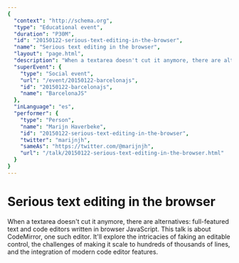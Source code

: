```yaml
---
{
  "context": "http://schema.org",
  "type": "Educational event",
  "duration": "P30M",
  "id": "20150122-serious-text-editing-in-the-browser",
  "name": "Serious text editing in the browser",
  "layout": "page.html",
  "description": "When a textarea doesn't cut it anymore, there are alternatives: full-featured text and code editors written in browser JavaScript. This talk is about CodeMirror, one such editor. It'll explore the intricacies of faking an editable control, the challenges of making it scale to hundreds of thousands of lines, and the integration of modern code editor features.",
  "superEvent": {
    "type": "Social event",
    "url": "/event/20150122-barcelonajs",
    "id": "20150122-barcelonajs",
    "name": "BarcelonaJS"
  },
  "inLanguage": "es",
  "performer": {
    "type": "Person",
    "name": "Marijn Haverbeke",
    "id": "20150122-serious-text-editing-in-the-browser",
    "twitter": "marijnjh",
    "sameAs": "https://twitter.com/@marijnjh",
    "url": "/talk/20150122-serious-text-editing-in-the-browser.html"
  }
}
---
```

# Serious text editing in the browser

When a textarea doesn't cut it anymore, there are alternatives: full-featured text and code editors written in browser JavaScript. This talk is about CodeMirror, one such editor. It'll explore the intricacies of faking an editable control, the challenges of making it scale to hundreds of thousands of lines, and the integration of modern code editor features.